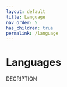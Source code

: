 ```yaml
---
layout: default
title: Language
nav_order: 5
has_children: true
permalink: /language
---
```


# Languages
DECRIPTION